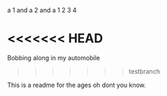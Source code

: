 a 1 and a 2 and a 1 2 3 4

<<<<<<< HEAD
=======
Bobbing along in my automobile
>>>>>>> testbranch

This is a readme for the ages oh dont you know.
